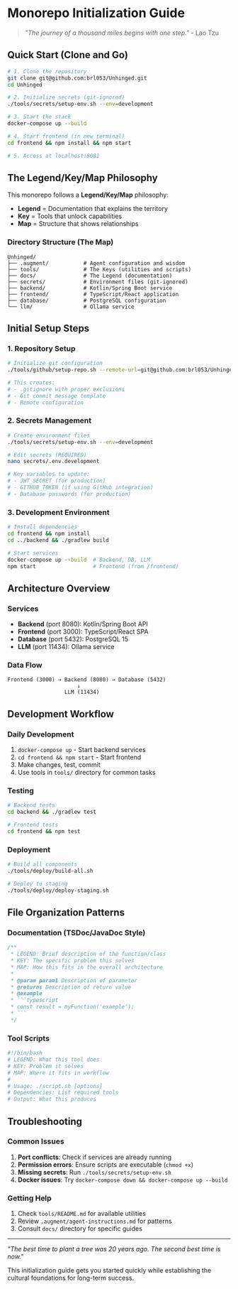 # Monorepo Initialization Guide

> *"The journey of a thousand miles begins with one step."* - Lao Tzu

## Quick Start (Clone and Go)

```bash
# 1. Clone the repository
git clone git@github.com:brl053/Unhinged.git
cd Unhinged

# 2. Initialize secrets (git-ignored)
./tools/secrets/setup-env.sh --env=development

# 3. Start the stack
docker-compose up --build

# 4. Start frontend (in new terminal)
cd frontend && npm install && npm start

# 5. Access at localhost:8081
```

## The Legend/Key/Map Philosophy

This monorepo follows a **Legend/Key/Map** philosophy:

- **Legend** = Documentation that explains the territory
- **Key** = Tools that unlock capabilities  
- **Map** = Structure that shows relationships

### Directory Structure (The Map)
```
Unhinged/
├── .augment/           # Agent configuration and wisdom
├── tools/              # The Keys (utilities and scripts)
├── docs/               # The Legend (documentation)
├── secrets/            # Environment files (git-ignored)
├── backend/            # Kotlin/Spring Boot service
├── frontend/           # TypeScript/React application
├── database/           # PostgreSQL configuration
└── llm/                # Ollama service
```

## Initial Setup Steps

### 1. Repository Setup
```bash
# Initialize git configuration
./tools/github/setup-repo.sh --remote-url=git@github.com:brl053/Unhinged.git

# This creates:
# - .gitignore with proper exclusions
# - Git commit message template
# - Remote configuration
```

### 2. Secrets Management
```bash
# Create environment files
./tools/secrets/setup-env.sh --env=development

# Edit secrets (REQUIRED)
nano secrets/.env.development

# Key variables to update:
# - JWT_SECRET (for production)
# - GITHUB_TOKEN (if using GitHub integration)
# - Database passwords (for production)
```

### 3. Development Environment
```bash
# Install dependencies
cd frontend && npm install
cd ../backend && ./gradlew build

# Start services
docker-compose up --build  # Backend, DB, LLM
npm start                  # Frontend (from /frontend)
```

## Architecture Overview

### Services
- **Backend** (port 8080): Kotlin/Spring Boot API
- **Frontend** (port 3000): TypeScript/React SPA  
- **Database** (port 5432): PostgreSQL 15
- **LLM** (port 11434): Ollama service

### Data Flow
```
Frontend (3000) → Backend (8080) → Database (5432)
                      ↓
                  LLM (11434)
```

## Development Workflow

### Daily Development
1. `docker-compose up` - Start backend services
2. `cd frontend && npm start` - Start frontend
3. Make changes, test, commit
4. Use tools in `tools/` directory for common tasks

### Testing
```bash
# Backend tests
cd backend && ./gradlew test

# Frontend tests  
cd frontend && npm test
```

### Deployment
```bash
# Build all components
./tools/deploy/build-all.sh

# Deploy to staging
./tools/deploy/deploy-staging.sh
```

## File Organization Patterns

### Documentation (TSDoc/JavaDoc Style)
```typescript
/**
 * LEGEND: Brief description of the function/class
 * KEY: The specific problem this solves
 * MAP: How this fits in the overall architecture
 * 
 * @param param1 Description of parameter
 * @returns Description of return value
 * @example
 * ```typescript
 * const result = myFunction('example');
 * ```
 */
```

### Tool Scripts
```bash
#!/bin/bash
# LEGEND: What this tool does
# KEY: Problem it solves
# MAP: Where it fits in workflow
#
# Usage: ./script.sh [options]
# Dependencies: List required tools
# Output: What this produces
```

## Troubleshooting

### Common Issues
1. **Port conflicts**: Check if services are already running
2. **Permission errors**: Ensure scripts are executable (`chmod +x`)
3. **Missing secrets**: Run `./tools/secrets/setup-env.sh`
4. **Docker issues**: Try `docker-compose down && docker-compose up --build`

### Getting Help
1. Check `tools/README.md` for available utilities
2. Review `.augment/agent-instructions.md` for patterns
3. Consult `docs/` directory for specific guides

---

*"The best time to plant a tree was 20 years ago. The second best time is now."*

This initialization guide gets you started quickly while establishing the cultural foundations for long-term success.
